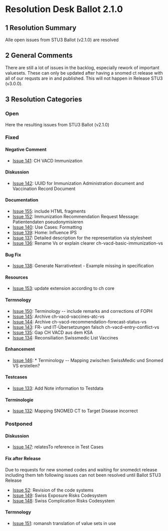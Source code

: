 # Resolution Desk Ballot 2.1.0

## 1 Resolution Summary
Alle open issues from STU3 Ballot (v2.1.0) are resolved

## 2 General Comments
There are still a lot of issues in the backlog, especially rework of important valuesets. These can only be updated after having a snomed ct release with all
of our requsts are in and published.
This will not happen in Release STU3 (v3.0.0).

## 3 Resolution Categories

### Open
Here the resulting issues from STU3 Ballot (v2.1.0)


### Fixed
#### Negative Comment
* [Issue 141](https://github.com/hl7ch/ch-vacd/issues/141): CH VACD Immunization

#### Diskussion
* [Issue 142](https://github.com/hl7ch/ch-vacd/issues/142): UUID for Immunization Administration document and Vaccination Record Document

#### Documentation
* [Issue 155](https://github.com/hl7ch/ch-vacd/issues/155): include HTML fragments
* [Issue 152](https://github.com/hl7ch/ch-vacd/issues/152): Immunization Recommendation Request Message: Patientendaten pseudonymisieren
* [Issue 140](https://github.com/hl7ch/ch-vacd/issues/140): Use Cases: Formatting
* [Issue 139](https://github.com/hl7ch/ch-vacd/issues/139): Home: Influence IPS
* [Issue 137](https://github.com/hl7ch/ch-vacd/issues/137): Detailed description for the representation via stylesheet
* [Issue 136](https://github.com/hl7ch/ch-vacd/issues/136): Rename Vs or explain clearer ch-vacd-basic-immunization-vs

#### Bug Fix
* [Issue 138](https://github.com/hl7ch/ch-vacd/issues/138): Generate Narrativetext - Example missing in specification

#### Resources
* [Issue 153](https://github.com/hl7ch/ch-vacd/issues/153): update extension according to ch core

#### Termnology
* [Issue 150](https://github.com/hl7ch/ch-vacd/issues/150): Terminology -- include remarks and corrections of FOPH 
* [Issue 145](https://github.com/hl7ch/ch-vacd/issues/145): Archive ch-vacd-vaccines-atc-vs
* [Issue 144](https://github.com/hl7ch/ch-vacd/issues/144): Archive ch-vacd-recommendation-forecast-status-vs
* [Issue 143](https://github.com/hl7ch/ch-vacd/issues/143): FR- und IT-Übersetzungen falsch ch-vacd-entry-conflict-vs
* [Issue 135](https://github.com/hl7ch/ch-vacd/issues/135): Gap CH VACD aus dem KSA
* [Issue 134](https://github.com/hl7ch/ch-vacd/issues/134): Reconsiliation Swissmedic List Vaccines

#### Enhancement
* [Issue 146](https://github.com/hl7ch/ch-vacd/issues/146): * Terminology -- Mapping zwischen SwissMedic und Snomed VS erstellen?

#### Testcases
* [Issue 133](https://github.com/hl7ch/ch-vacd/issues/133): Add Note information to Testdata 

#### Terminologie
* [Issue 132](https://github.com/hl7ch/ch-vacd/issues/132): Mapping SNOMED CT to Target Disease incorrect


### Postponed

#### Diskussion
* [Issue 147](https://github.com/hl7ch/ch-vacd/issues/147): relatesTo reference in Test Cases 

#### Fix after Release
Due to requests for new snomed codes and waiting for snomedct release including them teh following issues can not been resolved until Ballot STU3 Release

* [Issue 52](https://github.com/hl7ch/ch-vacd/issues/52): Revision of the code systems 
* [Issue 149](https://github.com/hl7ch/ch-vacd/issues/149): Swiss Exposure Risks Codesystem
* [Issue 148](https://github.com/hl7ch/ch-vacd/issues/148): Swiss Complication Risks Codesystem

#### Termnology
* [Issue 151](https://github.com/hl7ch/ch-vacd/issues/151): romansh translation of value sets in use

